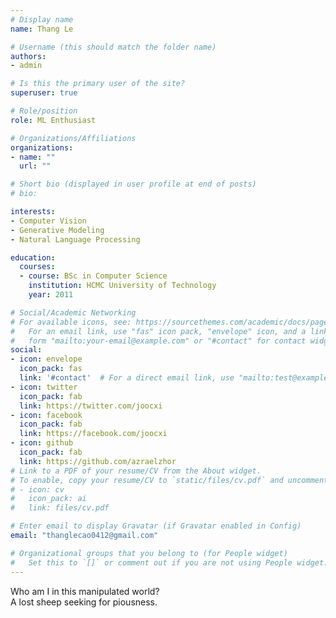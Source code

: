 ```yaml
---
# Display name
name: Thang Le

# Username (this should match the folder name)
authors:
- admin

# Is this the primary user of the site?
superuser: true

# Role/position
role: ML Enthusiast

# Organizations/Affiliations
organizations:
- name: ""
  url: ""

# Short bio (displayed in user profile at end of posts)
# bio:

interests:
- Computer Vision
- Generative Modeling
- Natural Language Processing

education:
  courses:
  - course: BSc in Computer Science
    institution: HCMC University of Technology
    year: 2011

# Social/Academic Networking
# For available icons, see: https://sourcethemes.com/academic/docs/page-builder/#icons
#   For an email link, use "fas" icon pack, "envelope" icon, and a link in the
#   form "mailto:your-email@example.com" or "#contact" for contact widget.
social:
- icon: envelope
  icon_pack: fas
  link: '#contact'  # For a direct email link, use "mailto:test@example.org".
- icon: twitter
  icon_pack: fab
  link: https://twitter.com/joocxi
- icon: facebook
  icon_pack: fab
  link: https://facebook.com/joocxi
- icon: github
  icon_pack: fab
  link: https://github.com/azraelzhor
# Link to a PDF of your resume/CV from the About widget.
# To enable, copy your resume/CV to `static/files/cv.pdf` and uncomment the lines below.
# - icon: cv
#   icon_pack: ai
#   link: files/cv.pdf

# Enter email to display Gravatar (if Gravatar enabled in Config)
email: "thanglecao0412@gmail.com"

# Organizational groups that you belong to (for People widget)
#   Set this to `[]` or comment out if you are not using People widget.
---
```


Who am I in this manipulated world? \
A lost sheep seeking for piousness.
